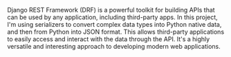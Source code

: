Django REST Framework (DRF) is a powerful toolkit for building APIs that can be used by any application, including third-party apps. In this project, I'm using serializers to convert complex data types into Python native data, and then from Python into JSON format. This allows third-party applications to easily access and interact with the data through the API. It's a highly versatile and interesting approach to developing modern web applications.
